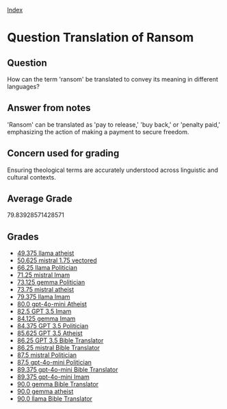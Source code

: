 
[Index](../../index.md)
# Question Translation of Ransom
## Question
How can the term 'ransom' be translated to convey its meaning in different languages?

## Answer from notes
'Ransom' can be translated as 'pay to release,' 'buy back,' or 'penalty paid,' emphasizing the action of making a payment to secure freedom.

## Concern used for grading
Ensuring theological terms are accurately understood across linguistic and cultural contexts.

## Average Grade
79.83928571428571

## Grades
 * [49.375 llama atheist](../answers/llama_atheist/Translation_of_Ransom.md)
 * [50.625 mistral 1.75 vectored](../answers/mistral_1.75_vectored/Translation_of_Ransom.md)
 * [66.25 llama Politician](../answers/llama_Politician/Translation_of_Ransom.md)
 * [71.25 mistral Imam](../answers/mistral_Imam/Translation_of_Ransom.md)
 * [73.125 gemma Politician](../answers/gemma_Politician/Translation_of_Ransom.md)
 * [73.75 mistral atheist](../answers/mistral_atheist/Translation_of_Ransom.md)
 * [79.375 llama Imam](../answers/llama_Imam/Translation_of_Ransom.md)
 * [80.0 gpt-4o-mini Atheist](../answers/gpt-4o-mini_Atheist/Translation_of_Ransom.md)
 * [82.5 GPT 3.5 Imam](../answers/GPT_3.5_Imam/Translation_of_Ransom.md)
 * [84.125 gemma Imam](../answers/gemma_Imam/Translation_of_Ransom.md)
 * [84.375 GPT 3.5 Politician](../answers/GPT_3.5_Politician/Translation_of_Ransom.md)
 * [85.625 GPT 3.5 Atheist](../answers/GPT_3.5_Atheist/Translation_of_Ransom.md)
 * [86.25 GPT 3.5 Bible Translator](../answers/GPT_3.5_Bible_Translator/Translation_of_Ransom.md)
 * [86.25 mistral Bible Translator](../answers/mistral_Bible_Translator/Translation_of_Ransom.md)
 * [87.5 mistral Politician](../answers/mistral_Politician/Translation_of_Ransom.md)
 * [87.5 gpt-4o-mini Politician](../answers/gpt-4o-mini_Politician/Translation_of_Ransom.md)
 * [89.375 gpt-4o-mini Bible Translator](../answers/gpt-4o-mini_Bible_Translator/Translation_of_Ransom.md)
 * [89.375 gpt-4o-mini Imam](../answers/gpt-4o-mini_Imam/Translation_of_Ransom.md)
 * [90.0 gemma Bible Translator](../answers/gemma_Bible_Translator/Translation_of_Ransom.md)
 * [90.0 gemma atheist](../answers/gemma_atheist/Translation_of_Ransom.md)
 * [90.0 llama Bible Translator](../answers/llama_Bible_Translator/Translation_of_Ransom.md)
